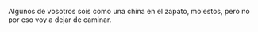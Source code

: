 Algunos de vosotros sois como una china en el zapato, molestos, pero no por eso voy a dejar de caminar.